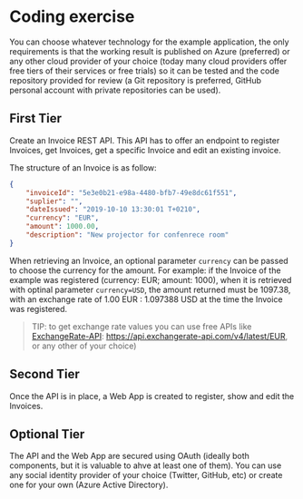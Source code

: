 
# Coding exercise

You can choose whatever technology for the example application, the only requirements is that the working result is published on Azure (preferred) or any other cloud provider of your choice (today many cloud providers offer free tiers of their services or free trials) so it can be tested and the code repository provided for review (a Git repository is preferred, GitHub personal account with private repositories can be used).

## First Tier

Create an Invoice REST API. This API has to offer an endpoint to register Invoices, get Invoices, get a specific Invoice and edit an existing invoice.

The structure of an Invoice is as follow:

```json
{
    "invoiceId": "5e3e0b21-e98a-4480-bfb7-49e8dc61f551",
    "suplier": "",
    "dateIssued": "2019-10-10 13:30:01 T+0210",
    "currency": "EUR",
    "amount": 1000.00,
    "description": "New projector for confenrece room"
}
```

When retrieving an Invoice, an optional parameter `currency` can be passed to choose the currency for the amount. For example: if the Invoice of the example was registered (currency: EUR; amount: 1000), when it is retrieved with optinal parameter `currency=USD`, the amount returned must be 1097.38, with an exchange rate of 1.00 EUR : 1.097388 USD at the time the Invoice was registered.

> TIP: to get exchange rate values you can use free APIs like [ExchangeRate-API](https://www.exchangerate-api.com/): <https://api.exchangerate-api.com/v4/latest/EUR>, or any other of your choice)

## Second Tier

Once the API is in place, a Web App is created to register, show and edit the Invoices.

## Optional Tier

The API and the Web App are secured using OAuth (ideally both components, but it is valuable to ahve at least one of them). You can use any social identity provider of your choice (Twitter, GitHub, etc) or create one for your own (Azure Active Directory).
